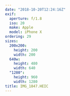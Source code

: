 ```yaml
---
date: "2018-10-20T12:24:16Z"
exif:
  aperture: f/1.8
  iso: 20
  make: Apple
  model: iPhone X
ordering: 29
sizes:
  200x200:
    height: 200
    width: 200
  640w:
    height: 480
    width: 640
  "1280":
    height: 960
    width: 1280
title: IMG_1847.HEIC
---
```

